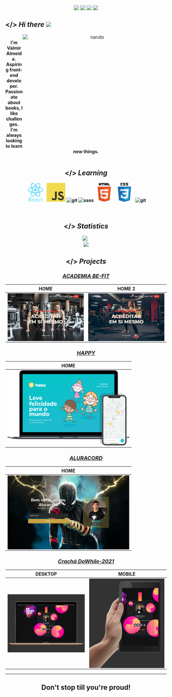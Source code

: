 <div align="center">
 
   <a href="https://www.instagram.com/valmir_almeida__/" target="_blank"><img src="https://img.shields.io/badge/-Instagram-%23E4405F?style=for-the-badge&logo=instagram&logoColor=white" target="_blank"></a>
 <a href = "mailto:almeidavalmir76@gmail.com"><img src="https://img.shields.io/badge/-Gmail-%23333?style=for-the-badge&logo=gmail&logoColor=white" target="_blank"></a>
 <a href="https://github.com/valmir1227" target="_blank"><img src="https://camo.githubusercontent.com/a80d00f23720d0bc9f55481cfcd77ab79e141606829cf16ec43f8cacc7741e46/68747470733a2f2f696d672e736869656c64732e696f2f62616467652f4c696e6b6564496e2d3030373742353f7374796c653d666f722d7468652d6261646765266c6f676f3d6c696e6b6564696e266c6f676f436f6c6f723d7768697465"></a>
  <a href="https://github.com/valmir1227?tab=followers" target="_blank"><img src="https://img.shields.io/github/followers/valmir1227?style=for-the-badge"></a>
 
</div>


## </> *Hi there* <img src="https://cdn.edu.buncee.com/assets/ba111f9c034b62909e86781680548894/animation-bunceeman-seeu-031220.gif?timestamp=1584131467" width="35px">
<div align="center"> <img align="right" alt="naruto" src="https://i.downloadatoz.com/download/icon2/c/9/c/05910c0720a110e0b9766a661e282b9f.jpg" width="450" height="350" />
<br/>
<strong>
 I'm Valmir Almeida. Aspiring front-end developer. Passionate about books, I like challenges. I'm always looking to learn new things.
 <strong>
<br/>

<br>

## </> *Learning*

<p>
 <img src="https://raw.githubusercontent.com/devicons/devicon/master/icons/react/react-original-wordmark.svg" alt="react" width="60" height="60"/> 
 <img src="https://raw.githubusercontent.com/devicons/devicon/master/icons/javascript/javascript-original.svg" alt="javascript" width="60" height="60"/>
 <img src="https://camo.githubusercontent.com/f83d85063a70b9e2f2f422c0b41f8834da2551ce1e9728b62c3397911fc09f7d/68747470733a2f2f63646e2e69636f6e73636f75742e636f6d2f69636f6e2f667265652f706e672d3235362f747970657363726970742d313137343936352e706e67" alt="git" width="60" height="60"/>
 <img src="https://styles.redditmedia.com/t5_2ruxc/styles/communityIcon_xyu9ur5r4iu41.png" alt="sass" width="60" height="60"/> 
 <img src="https://raw.githubusercontent.com/devicons/devicon/master/icons/html5/html5-original-wordmark.svg" alt="html5" width="60" height="60"/> 
 <img src="https://raw.githubusercontent.com/devicons/devicon/master/icons/css3/css3-original-wordmark.svg" alt="css3" width="60" height="60"/> 
 <img src="https://www.vectorlogo.zone/logos/git-scm/git-scm-icon.svg" alt="git" width="60" height="60"/>
  
 
</p>

<br>

## </> *Statistics* 

 <div align="center">
     <img height="150em" src="https://github-readme-stats.vercel.app/api?username=valmir1227&hide_border=true&show_icons=true&theme=github_dark&include_all_commits=true&count_private=true"/> &nbsp;
  <br> 
  <img height="180em" src="https://github-readme-stats.vercel.app/api/top-langs/?username=valmir1227&layout=compact&count_private=true&hide_border=true&theme=github_dark&show_icons=true">
  </div>




## </> *Projects*

### <a href="https://github.com/valmir1227/Be-fit"> *ACADEMIA BE-FIT* </a>
|HOME | HOME 2 |
|-- | -- |
|<img  align="left"  width="380px" src="https://github.com/valmir1227/Be-fit/blob/main/public/demo-images/home-1.png?raw=true"/>   | <img  align="left"  width="380px" src="https://github.com/valmir1227/Be-fit/blob/main/public/demo-images/home-2.png?raw=true"/> |

### <a href="https://github.com/valmir1227/Happy-"> *HAPPY* </a>
|HOME |
|-- | 
|<img  align="left"  width="380px" src="https://raw.githubusercontent.com/rocketseat-education/nlw-03-omnistack/master/.github/happy.png"/> 

### <a href="https://github.com/valmir1227/aluracord"> *ALURACORD* </a>
|HOME |
|-- |
|<img  align="left"  width="380px" src="https://github.com/valmir1227/aluracord/blob/main/images_demo/desktop.png?raw=true"/>

### <a href="https://github.com/valmir1227/nlw-heat-origin"> *Crachá DoWhile-2021* </a>
|DESKTOP  | MOBILE  |
|-- | -- |
|<img  align="left"  width="380px" src="https://github.com/valmir1227/nlw-heat-origin/blob/main/demo/desktop-mac.jpg?raw=true"/>   | <img  align="left"  width="380px" src="https://github.com/valmir1227/nlw-heat-origin/blob/main/demo/tablet.jpg?raw=true"/> |

------------
<h2 align="center">
Don't stop till you're proud!
</h2>
